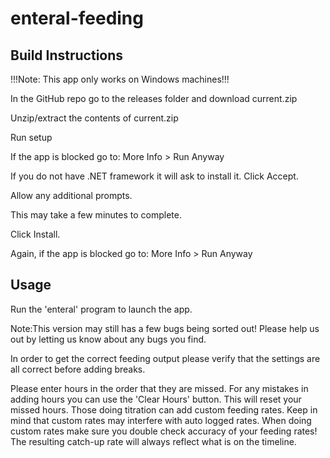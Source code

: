 # enteral-feeding
## Build Instructions
!!!Note: This app only works on Windows machines!!!

In the GitHub repo go to the releases folder and download current.zip 

Unzip/extract the contents of current.zip

Run setup

If the app is blocked go to: More Info > Run Anyway

If you do not have .NET framework it will ask to install it. Click Accept.

Allow any additional prompts.

This may take a few minutes to complete.

Click Install.

Again, if the app is blocked go to: More Info > Run Anyway

## Usage
Run the 'enteral' program to launch the app.



Note:This version may still has a few bugs being sorted out! 
Please help us out by letting us know about any bugs you find.

In order to get the correct feeding output please verify that the settings are all correct before adding breaks.

Please enter hours in the order that they are missed.
For any mistakes in adding hours you can use the 'Clear Hours' button. This will reset your missed hours. 
Those doing titration can add custom feeding rates. Keep in mind that custom rates may interfere with auto logged rates.
When doing custom rates make sure you double check accuracy of your feeding rates!
The resulting catch-up rate will always reflect what is on the timeline.
